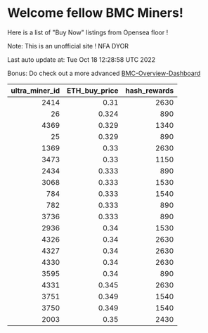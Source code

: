 # Welcome fellow BMC Miners!
Here is a list of "Buy Now" listings from Opensea floor !

Note: This is an unofficial site ! NFA DYOR

Last auto update at: Tue Oct 18 12:28:58 UTC 2022

Bonus: Do check out a more advanced [BMC-Overview-Dashboard](https://dune.com/defifunk/BMC-Overview-Dashboard)


|   ultra_miner_id |   ETH_buy_price |   hash_rewards |
|-----------------:|----------------:|---------------:|
|             2414 |           0.31  |           2630 |
|               26 |           0.324 |            890 |
|             4369 |           0.329 |           1340 |
|               25 |           0.329 |            890 |
|             1369 |           0.33  |           2630 |
|             3473 |           0.33  |           1150 |
|             2434 |           0.333 |            890 |
|             3068 |           0.333 |           1530 |
|              784 |           0.333 |           1540 |
|              782 |           0.333 |            890 |
|             3736 |           0.333 |            890 |
|             2936 |           0.34  |           1530 |
|             4326 |           0.34  |           2630 |
|             4327 |           0.34  |           2630 |
|             4330 |           0.34  |           2630 |
|             3595 |           0.34  |            890 |
|             4331 |           0.345 |           2630 |
|             3751 |           0.349 |           1540 |
|             3750 |           0.349 |           1540 |
|             2003 |           0.35  |           2430 |